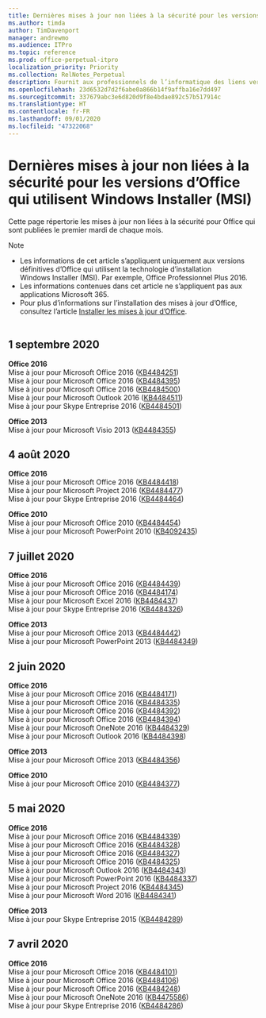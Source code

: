 ```yaml
---
title: Dernières mises à jour non liées à la sécurité pour les versions d’Office qui utilisent Windows Installer (MSI)
ms.author: timda
author: TimDavenport
manager: andrewmo
ms.audience: ITPro
ms.topic: reference
ms.prod: office-perpetual-itpro
localization_priority: Priority
ms.collection: RelNotes_Perpetual
description: Fournit aux professionnels de l’informatique des liens vers les dernières informations sur les mises à jour non liées à la sécurité pour les versions définitives d’Office 2016, Office 2013 et Office 2010
ms.openlocfilehash: 23d6532d7d2f6abe0a866b14f9affba16e7dd497
ms.sourcegitcommit: 337679abc3e6d820d9f8e4bdae892c57b517914c
ms.translationtype: HT
ms.contentlocale: fr-FR
ms.lasthandoff: 09/01/2020
ms.locfileid: "47322068"
---
```

# <a name="latest-non-security-updates-for-versions-of-office-that-use-windows-installer-msi"></a>Dernières mises à jour non liées à la sécurité pour les versions d’Office qui utilisent Windows Installer (MSI)

Cette page répertorie les mises à jour non liées à la sécurité pour Office qui sont publiées le premier mardi de chaque mois.

> [!NOTE]
> - Les informations de cet article s’appliquent uniquement aux versions définitives d’Office qui utilisent la technologie d’installation Windows Installer (MSI). Par exemple, Office Professionnel Plus 2016.
> - Les informations contenues dans cet article ne s’appliquent pas aux applications Microsoft 365.
> - Pour plus d’informations sur l’installation des mises à jour d’Office, consultez l’article [Installer les mises à jour d’Office](https://support.office.com/article/2ab296f3-7f03-43a2-8e50-46de917611c5).
<br/><br/>

## <a name="september-1-2020"></a>1 septembre 2020
**Office 2016**<br/>
Mise à jour pour Microsoft Office 2016 ([KB4484251](https://support.microsoft.com/help/4484251))<br/>
Mise à jour pour Microsoft Office 2016 ([KB4484395](https://support.microsoft.com/help/4484395))<br/> Mise à jour pour Microsoft Office 2016 ([KB4484500](https://support.microsoft.com/help/4484500)) <br/>
Mise à jour pour Microsoft Outlook 2016 ([KB4484511](https://support.microsoft.com/help/4484511)) <br/>
Mise à jour pour Skype Entreprise 2016 ([KB4484501](https://support.microsoft.com/help/4484501)) <br/>

**Office 2013**<br/>
Mise à jour pour Microsoft Visio 2013 ([KB4484355](https://support.microsoft.com/help/4484355))<br/>

## <a name="august-4-2020"></a>4 août 2020

**Office 2016**<br/>
Mise à jour pour Microsoft Office 2016 ([KB4484418](https://support.microsoft.com/help/4484418))<br/> Mise à jour pour Microsoft Project 2016 ([KB4484477](https://support.microsoft.com/help/4484477))<br/>
Mise à jour pour Skype Entreprise 2016 ([KB4484464](https://support.microsoft.com/help/4484464))<br/> 

**Office 2010**<br/>
Mise à jour pour Microsoft Office 2010 ([KB4484454](https://support.microsoft.com/help/4484454))<br/> Mise à jour pour Microsoft PowerPoint 2010 ([KB4092435](https://support.microsoft.com/help/4092435))<br/> 

## <a name="july-7-2020"></a>7 juillet 2020

**Office 2016**<br/>
Mise à jour pour Microsoft Office 2016 ([KB4484439](https://support.microsoft.com/help/4484439))<br/> Mise à jour pour Microsoft Office 2016 ([KB4484174](https://support.microsoft.com/help/4484174))<br/> Mise à jour pour Microsoft Excel 2016 ([KB4484437](https://support.microsoft.com/help/4484437))<br/>
Mise à jour pour Skype Entreprise 2016 ([KB4484326](https://support.microsoft.com/help/4484326))<br/> 

**Office 2013**<br/>
Mise à jour pour Microsoft Office 2013 ([KB4484442](https://support.microsoft.com/help/4484442))<br/> Mise à jour pour Microsoft PowerPoint 2013 ([KB4484349](https://support.microsoft.com/help/4484349))<br/> 


## <a name="june-2-2020"></a>2 juin 2020

**Office 2016**<br/>
Mise à jour pour Microsoft Office 2016 ([KB4484171](https://support.microsoft.com/help/4484171))<br/> Mise à jour pour Microsoft Office 2016 ([KB4484335](https://support.microsoft.com/help/4484335))<br/> Mise à jour pour Microsoft Office 2016 ([KB4484392](https://support.microsoft.com/help/4484392))<br/> Mise à jour pour Microsoft Office 2016 ([KB4484394](https://support.microsoft.com/help/4484394))<br/> Mise à jour pour Microsoft OneNote 2016 ([KB4484329](https://support.microsoft.com/help/4484329))<br/>
Mise à jour pour Microsoft Outlook 2016 ([KB4484398](https://support.microsoft.com/help/4484398))<br/> 

**Office 2013**<br/>
Mise à jour pour Microsoft Office 2013 ([KB4484356](https://support.microsoft.com/help/4484356))<br/> 

**Office 2010**<br/>
Mise à jour pour Microsoft Office 2010 ([KB4484377](https://support.microsoft.com/help/4484377))<br/> 


## <a name="may-5-2020"></a>5 mai 2020

**Office 2016**<br/>
Mise à jour pour Microsoft Office 2016 ([KB4484339](https://support.microsoft.com/help/4484339))<br/> Mise à jour pour Microsoft Office 2016 ([KB4484328](https://support.microsoft.com/help/4484328))<br/> Mise à jour pour Microsoft Office 2016 ([KB4484327](https://support.microsoft.com/help/4484327))<br/> Mise à jour pour Microsoft Office 2016 ([KB4484325](https://support.microsoft.com/help/4484325))<br/> Mise à jour pour Microsoft Outlook 2016 ([KB4484343](https://support.microsoft.com/help/4484343))<br/> Mise à jour pour Microsoft PowerPoint 2016 ([KB4484337](https://support.microsoft.com/help/4484337))<br/> Mise à jour pour Microsoft Project 2016 ([KB4484345](https://support.microsoft.com/help/4484345))<br/> Mise à jour pour Microsoft Word 2016 ([KB4484341](https://support.microsoft.com/help/4484341))<br/> 


**Office 2013**<br/>
Mise à jour pour Skype Entreprise 2015 ([KB4484289](https://support.microsoft.com/help/4484289))<br/>

## <a name="april-7-2020"></a>7 avril 2020

**Office 2016**<br/>
Mise à jour pour Microsoft Office 2016 ([KB4484101](https://support.microsoft.com/help/4484101))<br/>
Mise à jour pour Microsoft Office 2016 ([KB4484106](https://support.microsoft.com/help/4484106))<br/>
Mise à jour pour Microsoft Office 2016 ([KB4484248](https://support.microsoft.com/help/4484248))<br/>
Mise à jour pour Microsoft OneNote 2016 ([KB4475586](https://support.microsoft.com/help/4475586))<br/>
Mise à jour pour Skype Entreprise 2016 ([KB4484286](https://support.microsoft.com/help/4484286)) <br/>

<br/>

 
